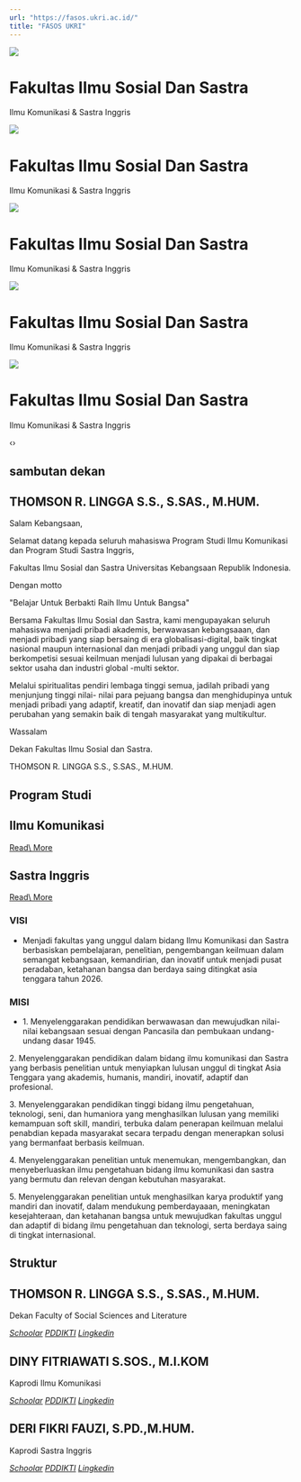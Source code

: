 ```yaml
---
url: "https://fasos.ukri.ac.id/"
title: "FASOS UKRI"
---
```


![](https://fasos.ukri.ac.id/storage/upload/file/slider/file_1721292368_foto_slider.webp)

# Fakultas Ilmu Sosial Dan Sastra

Ilmu Komunikasi & Sastra Inggris


![](https://fasos.ukri.ac.id/storage/upload/file/slider/file_1721292368_foto_slider.webp)

# Fakultas Ilmu Sosial Dan Sastra

Ilmu Komunikasi & Sastra Inggris


![](https://fasos.ukri.ac.id/storage/upload/file/slider/file_1721292368_foto_slider.webp)

# Fakultas Ilmu Sosial Dan Sastra

Ilmu Komunikasi & Sastra Inggris


![](https://fasos.ukri.ac.id/storage/upload/file/slider/file_1721292368_foto_slider.webp)

# Fakultas Ilmu Sosial Dan Sastra

Ilmu Komunikasi & Sastra Inggris


![](https://fasos.ukri.ac.id/storage/upload/file/slider/file_1721292368_foto_slider.webp)

# Fakultas Ilmu Sosial Dan Sastra

Ilmu Komunikasi & Sastra Inggris


‹›

## sambutan dekan

## THOMSON R. LINGGA S.S., S.SAS., M.HUM.

Salam Kebangsaan,

Selamat datang kepada seluruh mahasiswa Program Studi Ilmu Komunikasi dan Program Studi Sastra Inggris,

Fakultas Ilmu Sosial dan Sastra Universitas Kebangsaan Republik Indonesia.

Dengan motto

"Belajar Untuk Berbakti Raih Ilmu Untuk Bangsa"

Bersama Fakultas Ilmu Sosial dan Sastra, kami mengupayakan seluruh mahasiswa menjadi pribadi akademis, berwawasan kebangsaaan, dan menjadi pribadi yang siap bersaing di era globalisasi-digital, baik tingkat nasional maupun internasional dan menjadi pribadi yang unggul dan siap berkompetisi sesuai keilmuan menjadi lulusan yang dipakai di berbagai sektor usaha dan industri global -multi sektor.

Melalui spiritualitas pendiri lembaga tinggi semua, jadilah pribadi yang menjunjung tinggi nilai- nilai para pejuang bangsa dan menghidupinya untuk menjadi pribadi yang adaptif, kreatif, dan inovatif dan siap menjadi agen perubahan yang semakin baik di tengah masyarakat yang multikultur.

Wassalam

Dekan Fakultas Ilmu Sosial dan Sastra.

THOMSON R. LINGGA S.S., S.SAS., M.HUM.

## Program Studi

## Ilmu Komunikasi

[Read\\
More](https://fasos.ukri.ac.id/program-studi/Ilmu%20Komunikasi)

## Sastra Inggris

[Read\\
More](https://fasos.ukri.ac.id/program-studi/Sastra%20Inggris)

### **VISI**

- Menjadi fakultas yang unggul dalam bidang Ilmu Komunikasi dan Sastra berbasiskan pembelajaran, penelitian, pengembangan keilmuan dalam semangat kebangsaan, kemandirian, dan inovatif untuk menjadi pusat peradaban, ketahanan bangsa dan berdaya saing ditingkat asia tenggara tahun 2026.




### **MISI**

- 1\. Menyelenggarakan pendidikan berwawasan dan mewujudkan nilai-nilai kebangsaan sesuai dengan Pancasila dan pembukaan undang-undang dasar 1945.





2\. Menyelenggarakan pendidikan dalam bidang ilmu komunikasi dan Sastra yang berbasis penelitian untuk menyiapkan lulusan unggul di tingkat Asia Tenggara yang akademis, humanis, mandiri, inovatif, adaptif dan profesional.





3\. Menyelenggarakan pendidikan tinggi bidang ilmu pengetahuan, teknologi, seni, dan humaniora yang menghasilkan lulusan yang memiliki kemampuan soft skill, mandiri, terbuka dalam penerapan keilmuan melalui penabdian kepada masyarakat secara terpadu dengan menerapkan solusi yang bermanfaat berbasis keilmuan.





4\. Menyelenggarakan penelitian untuk menemukan, mengembangkan, dan menyeberluaskan ilmu pengetahuan bidang ilmu komunikasi dan sastra yang bermutu dan relevan dengan kebutuhan masyarakat.





5\. Menyelenggarakan penelitian untuk menghasilkan karya produktif yang mandiri dan inovatif, dalam mendukung pemberdayaaan, meningkatan kesejahteraan, dan ketahanan bangsa untuk mewujudkan fakultas unggul dan adaptif di bidang ilmu pengetahuan dan teknologi, serta berdaya saing di tingkat internasional.


## Struktur

## THOMSON R. LINGGA S.S., S.SAS., M.HUM.

Dekan Faculty of Social Sciences and Literature

[_Schoolar_](https://scholar.google.co.id/citations?user=gBfAuJgAAAAJ&hl=en) [_PDDIKTI_](https://fasos.ukri.ac.id/) [_Lingkedin_](https://fasos.ukri.ac.id/)

## DINY FITRIAWATI S.SOS., M.I.KOM

Kaprodi Ilmu Komunikasi



[_Schoolar_](https://scholar.google.com/citations?hl=id&user=zwsTNFkAAAAJ) [_PDDIKTI_](https://fasos.ukri.ac.id/) [_Lingkedin_](https://fasos.ukri.ac.id/)

## DERI FIKRI FAUZI, S.PD.,M.HUM.

Kaprodi Sastra Inggris



[_Schoolar_](https://scholar.google.com/citations?user=ErVIQWcAAAAJ&hl=en) [_PDDIKTI_](https://pddikti.kemdikbud.go.id/detail-dosen/ynTYHOpCJ2mjFXU9iUoIjK6xLfusooeOSm0TQzzBoAcRpBQv4th402ejBLTAuWfjQgO_Rg==) [_Lingkedin_](https://www.linkedin.com/in/deri-fikri-fauzi-61bb9772/)